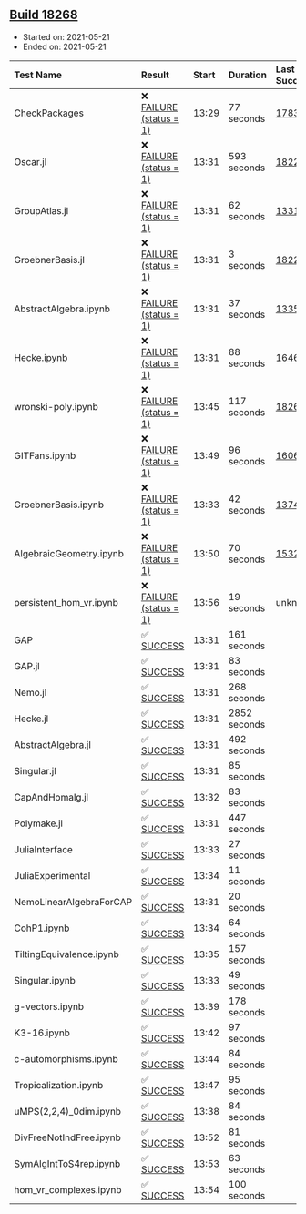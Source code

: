 ## [Build 18268](https://oscarci.mathematik.uni-kl.de/job/oscar/18268/)

* Started on: 2021-05-21
* Ended on: 2021-05-21

| Test Name    | Result | Start | Duration | Last Success | First Failure |
|:-------------|:-------|:------|:---------|:-------------|:--------------|
| CheckPackages | ❌ [FAILURE (status = 1)](https://oscarci.mathematik.uni-kl.de/job/oscar/18268/artifact/logs/build-18268/CheckPackages.log) | 13:29 | 77 seconds | [17832](https://oscarci.mathematik.uni-kl.de/job/oscar/17832/) | [17833](https://oscarci.mathematik.uni-kl.de/job/oscar/17833/) |
| Oscar.jl | ❌ [FAILURE (status = 1)](https://oscarci.mathematik.uni-kl.de/job/oscar/18268/artifact/logs/build-18268/Oscar.jl.log) | 13:31 | 593 seconds | [18228](https://oscarci.mathematik.uni-kl.de/job/oscar/18228/) | [18229](https://oscarci.mathematik.uni-kl.de/job/oscar/18229/) |
| GroupAtlas.jl | ❌ [FAILURE (status = 1)](https://oscarci.mathematik.uni-kl.de/job/oscar/18268/artifact/logs/build-18268/GroupAtlas.jl.log) | 13:31 | 62 seconds | [13311](https://oscarci.mathematik.uni-kl.de/job/oscar/13311/) | [13312](https://oscarci.mathematik.uni-kl.de/job/oscar/13312/) |
| GroebnerBasis.jl | ❌ [FAILURE (status = 1)](https://oscarci.mathematik.uni-kl.de/job/oscar/18268/artifact/logs/build-18268/GroebnerBasis.jl.log) | 13:31 | 3 seconds | [18228](https://oscarci.mathematik.uni-kl.de/job/oscar/18228/) | [18229](https://oscarci.mathematik.uni-kl.de/job/oscar/18229/) |
| AbstractAlgebra.ipynb | ❌ [FAILURE (status = 1)](https://oscarci.mathematik.uni-kl.de/job/oscar/18268/artifact/logs/build-18268/AbstractAlgebra.ipynb.log) | 13:31 | 37 seconds | [13355](https://oscarci.mathematik.uni-kl.de/job/oscar/13355/) | [13356](https://oscarci.mathematik.uni-kl.de/job/oscar/13356/) |
| Hecke.ipynb | ❌ [FAILURE (status = 1)](https://oscarci.mathematik.uni-kl.de/job/oscar/18268/artifact/logs/build-18268/Hecke.ipynb.log) | 13:31 | 88 seconds | [16463](https://oscarci.mathematik.uni-kl.de/job/oscar/16463/) | [16464](https://oscarci.mathematik.uni-kl.de/job/oscar/16464/) |
| wronski-poly.ipynb | ❌ [FAILURE (status = 1)](https://oscarci.mathematik.uni-kl.de/job/oscar/18268/artifact/logs/build-18268/wronski-poly.ipynb.log) | 13:45 | 117 seconds | [18263](https://oscarci.mathematik.uni-kl.de/job/oscar/18263/) | [18264](https://oscarci.mathematik.uni-kl.de/job/oscar/18264/) |
| GITFans.ipynb | ❌ [FAILURE (status = 1)](https://oscarci.mathematik.uni-kl.de/job/oscar/18268/artifact/logs/build-18268/GITFans.ipynb.log) | 13:49 | 96 seconds | [16068](https://oscarci.mathematik.uni-kl.de/job/oscar/16068/) | [16069](https://oscarci.mathematik.uni-kl.de/job/oscar/16069/) |
| GroebnerBasis.ipynb | ❌ [FAILURE (status = 1)](https://oscarci.mathematik.uni-kl.de/job/oscar/18268/artifact/logs/build-18268/GroebnerBasis.ipynb.log) | 13:33 | 42 seconds | [13748](https://oscarci.mathematik.uni-kl.de/job/oscar/13748/) | [13749](https://oscarci.mathematik.uni-kl.de/job/oscar/13749/) |
| AlgebraicGeometry.ipynb | ❌ [FAILURE (status = 1)](https://oscarci.mathematik.uni-kl.de/job/oscar/18268/artifact/logs/build-18268/AlgebraicGeometry.ipynb.log) | 13:50 | 70 seconds | [15322](https://oscarci.mathematik.uni-kl.de/job/oscar/15322/) | [15323](https://oscarci.mathematik.uni-kl.de/job/oscar/15323/) |
| persistent_hom_vr.ipynb | ❌ [FAILURE (status = 1)](https://oscarci.mathematik.uni-kl.de/job/oscar/18268/artifact/logs/build-18268/persistent_hom_vr.ipynb.log) | 13:56 | 19 seconds | unknown | unknown |
| GAP | ✅ [SUCCESS](https://oscarci.mathematik.uni-kl.de/job/oscar/18268/artifact/logs/build-18268/GAP.log) | 13:31 | 161 seconds |  |  |
| GAP.jl | ✅ [SUCCESS](https://oscarci.mathematik.uni-kl.de/job/oscar/18268/artifact/logs/build-18268/GAP.jl.log) | 13:31 | 83 seconds |  |  |
| Nemo.jl | ✅ [SUCCESS](https://oscarci.mathematik.uni-kl.de/job/oscar/18268/artifact/logs/build-18268/Nemo.jl.log) | 13:31 | 268 seconds |  |  |
| Hecke.jl | ✅ [SUCCESS](https://oscarci.mathematik.uni-kl.de/job/oscar/18268/artifact/logs/build-18268/Hecke.jl.log) | 13:31 | 2852 seconds |  |  |
| AbstractAlgebra.jl | ✅ [SUCCESS](https://oscarci.mathematik.uni-kl.de/job/oscar/18268/artifact/logs/build-18268/AbstractAlgebra.jl.log) | 13:31 | 492 seconds |  |  |
| Singular.jl | ✅ [SUCCESS](https://oscarci.mathematik.uni-kl.de/job/oscar/18268/artifact/logs/build-18268/Singular.jl.log) | 13:31 | 85 seconds |  |  |
| CapAndHomalg.jl | ✅ [SUCCESS](https://oscarci.mathematik.uni-kl.de/job/oscar/18268/artifact/logs/build-18268/CapAndHomalg.jl.log) | 13:32 | 83 seconds |  |  |
| Polymake.jl | ✅ [SUCCESS](https://oscarci.mathematik.uni-kl.de/job/oscar/18268/artifact/logs/build-18268/Polymake.jl.log) | 13:31 | 447 seconds |  |  |
| JuliaInterface | ✅ [SUCCESS](https://oscarci.mathematik.uni-kl.de/job/oscar/18268/artifact/logs/build-18268/JuliaInterface.log) | 13:33 | 27 seconds |  |  |
| JuliaExperimental | ✅ [SUCCESS](https://oscarci.mathematik.uni-kl.de/job/oscar/18268/artifact/logs/build-18268/JuliaExperimental.log) | 13:34 | 11 seconds |  |  |
| NemoLinearAlgebraForCAP | ✅ [SUCCESS](https://oscarci.mathematik.uni-kl.de/job/oscar/18268/artifact/logs/build-18268/NemoLinearAlgebraForCAP.log) | 13:31 | 20 seconds |  |  |
| CohP1.ipynb | ✅ [SUCCESS](https://oscarci.mathematik.uni-kl.de/job/oscar/18268/artifact/logs/build-18268/CohP1.ipynb.log) | 13:34 | 64 seconds |  |  |
| TiltingEquivalence.ipynb | ✅ [SUCCESS](https://oscarci.mathematik.uni-kl.de/job/oscar/18268/artifact/logs/build-18268/TiltingEquivalence.ipynb.log) | 13:35 | 157 seconds |  |  |
| Singular.ipynb | ✅ [SUCCESS](https://oscarci.mathematik.uni-kl.de/job/oscar/18268/artifact/logs/build-18268/Singular.ipynb.log) | 13:33 | 49 seconds |  |  |
| g-vectors.ipynb | ✅ [SUCCESS](https://oscarci.mathematik.uni-kl.de/job/oscar/18268/artifact/logs/build-18268/g-vectors.ipynb.log) | 13:39 | 178 seconds |  |  |
| K3-16.ipynb | ✅ [SUCCESS](https://oscarci.mathematik.uni-kl.de/job/oscar/18268/artifact/logs/build-18268/K3-16.ipynb.log) | 13:42 | 97 seconds |  |  |
| c-automorphisms.ipynb | ✅ [SUCCESS](https://oscarci.mathematik.uni-kl.de/job/oscar/18268/artifact/logs/build-18268/c-automorphisms.ipynb.log) | 13:44 | 84 seconds |  |  |
| Tropicalization.ipynb | ✅ [SUCCESS](https://oscarci.mathematik.uni-kl.de/job/oscar/18268/artifact/logs/build-18268/Tropicalization.ipynb.log) | 13:47 | 95 seconds |  |  |
| uMPS(2,2,4)_0dim.ipynb | ✅ [SUCCESS](https://oscarci.mathematik.uni-kl.de/job/oscar/18268/artifact/logs/build-18268/uMPS-2-2-4-_0dim.ipynb.log) | 13:38 | 84 seconds |  |  |
| DivFreeNotIndFree.ipynb | ✅ [SUCCESS](https://oscarci.mathematik.uni-kl.de/job/oscar/18268/artifact/logs/build-18268/DivFreeNotIndFree.ipynb.log) | 13:52 | 81 seconds |  |  |
| SymAlgIntToS4rep.ipynb | ✅ [SUCCESS](https://oscarci.mathematik.uni-kl.de/job/oscar/18268/artifact/logs/build-18268/SymAlgIntToS4rep.ipynb.log) | 13:53 | 63 seconds |  |  |
| hom_vr_complexes.ipynb | ✅ [SUCCESS](https://oscarci.mathematik.uni-kl.de/job/oscar/18268/artifact/logs/build-18268/hom_vr_complexes.ipynb.log) | 13:54 | 100 seconds |  |  |
